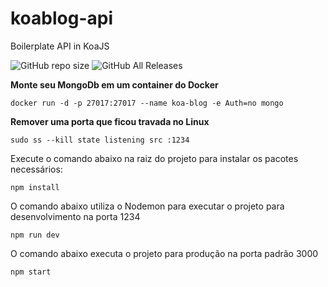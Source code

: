 # koablog-api
Boilerplate API in KoaJS

![GitHub repo size](https://img.shields.io/github/repo-size/lopes-leandro/koacontacts-api?style=for-the-badge)
![GitHub All Releases](https://img.shields.io/github/downloads/lopes-leandro/koacontacts-api/total?style=for-the-badge)

**Monte seu MongoDb em um container do Docker**
```
docker run -d -p 27017:27017 --name koa-blog -e Auth=no mongo
```
**Remover uma porta que ficou travada no Linux**
```
sudo ss --kill state listening src :1234
```
Execute o comando abaixo na raiz do projeto para instalar os pacotes necessários:
```
npm install
```
O comando abaixo utiliza o Nodemon para executar o projeto para desenvolvimento na porta 1234
```
npm run dev
```
O comando abaixo executa o projeto para produção na porta padrão 3000
```
npm start
```
